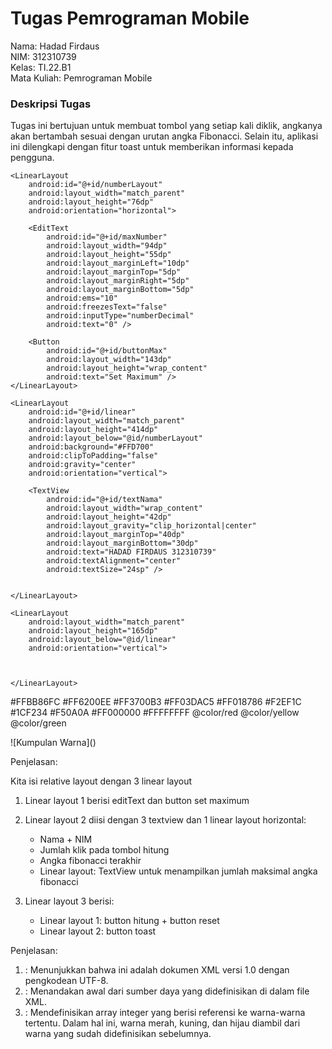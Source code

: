 # Tugas Pemrograman Mobile

Nama: Hadad Firdaus  
NIM: 312310739  
Kelas: TI.22.B1  
Mata Kuliah: Pemrograman Mobile

### Deskripsi Tugas
Tugas ini bertujuan untuk membuat tombol yang setiap kali diklik, angkanya akan bertambah sesuai dengan urutan angka Fibonacci. Selain itu, aplikasi ini dilengkapi dengan fitur toast untuk memberikan informasi kepada pengguna.

<?xml version="1.0" encoding="utf-8"?>
<RelativeLayout xmlns:android="http://schemas.android.com/apk/res/android"
    android:layout_width="match_parent"
    android:layout_height="match_parent">

    <LinearLayout
        android:id="@+id/numberLayout"
        android:layout_width="match_parent"
        android:layout_height="76dp"
        android:orientation="horizontal">

        <EditText
            android:id="@+id/maxNumber"
            android:layout_width="94dp"
            android:layout_height="55dp"
            android:layout_marginLeft="10dp"
            android:layout_marginTop="5dp"
            android:layout_marginRight="5dp"
            android:layout_marginBottom="5dp"
            android:ems="10"
            android:freezesText="false"
            android:inputType="numberDecimal"
            android:text="0" />

        <Button
            android:id="@+id/buttonMax"
            android:layout_width="143dp"
            android:layout_height="wrap_content"
            android:text="Set Maximum" />
    </LinearLayout>

    <LinearLayout
        android:id="@+id/linear"
        android:layout_width="match_parent"
        android:layout_height="414dp"
        android:layout_below="@id/numberLayout"
        android:background="#FFD700"
        android:clipToPadding="false"
        android:gravity="center"
        android:orientation="vertical">

        <TextView
            android:id="@+id/textNama"
            android:layout_width="wrap_content"
            android:layout_height="42dp"
            android:layout_gravity="clip_horizontal|center"
            android:layout_marginTop="40dp"
            android:layout_marginBottom="30dp"
            android:text="HADAD FIRDAUS 312310739"
            android:textAlignment="center"
            android:textSize="24sp" />


    </LinearLayout>

    <LinearLayout
        android:layout_width="match_parent"
        android:layout_height="165dp"
        android:layout_below="@id/linear"
        android:orientation="vertical">

        

    </LinearLayout>

</RelativeLayout>
<?xml version="1.0" encoding="utf-8"?>
<resources>
    <color name="purple_200">#FFBB86FC</color>
    <color name="purple_500">#FF6200EE</color>
    <color name="purple_700">#FF3700B3</color>
    <color name="teal_200">#FF03DAC5</color>
    <color name="teal_700">#FF018786</color>
    <color name="yellow">#F2EF1C</color>
    <color name="green">#1CF234</color>
    <color name="red">#F50A0A</color>
    <color name="black">#FF000000</color>
    <color name="white">#FFFFFFFF</color>
    <integer-array name="warna_background_fibo">
        <item>@color/red</item>
        <item>@color/yellow</item>
        <item>@color/green</item>
    </integer-array>
</resources>

![Kumpulan Warna](<script src="https://gist.github.com/Ha63dk/c968fc667c621bf4322db191199881e5.js"></script>)

Penjelasan:

Kita isi relative layout dengan 3 linear layout

1. Linear layout 1 berisi editText dan button set maximum
2. Linear layout 2 diisi dengan 3 textview dan 1 linear layout horizontal:
   - Nama + NIM
   - Jumlah klik pada tombol hitung
   - Angka fibonacci terakhir
   - Linear layout: TextView untuk menampilkan jumlah maksimal angka fibonacci

3. Linear layout 3 berisi:
   - Linear layout 1: button hitung + button reset
   - Linear layout 2: button toast





Penjelasan:


1. <?xml version="1.0" encoding="utf-8"?>: Menunjukkan bahwa ini adalah dokumen XML versi 1.0 dengan pengkodean UTF-8.
2. <resources>: Menandakan awal dari sumber daya yang didefinisikan di dalam file XML.
3. <integer-array>: Mendefinisikan array integer yang berisi referensi ke warna-warna tertentu. Dalam hal ini, warna merah, kuning, dan hijau diambil dari warna yang sudah didefinisikan sebelumnya.
